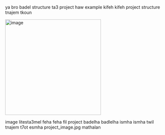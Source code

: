 ya bro badel structure ta3 project haw example kifeh kifeh project structure tnajem tkoun

<img width="308" alt="image" src="https://github.com/user-attachments/assets/c1e93e52-c082-4a1d-a24c-e2d0fbcc2743">

image  litesta3mel feha feha fil project badelha  badlelha ismha ismha twil  tnajem t7ot esmha  project_image.jpg mathalan
